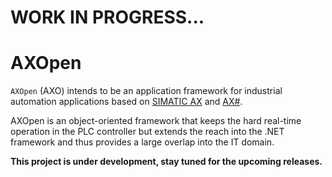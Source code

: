 # WORK IN PROGRESS...

# AXOpen


`AXOpen` (AXO) intends to be an application framework for industrial automation applications based on [SIMATIC AX](https://simatic-ax.siemens.io) and [AX#](https://github.com/ix-ax/axsharp).

AXOpen is an object-oriented framework that keeps the hard real-time operation in the PLC controller but extends the reach into the .NET framework and thus provides a large overlap into the IT domain.

**This project is under development, stay tuned for the upcoming releases.**


